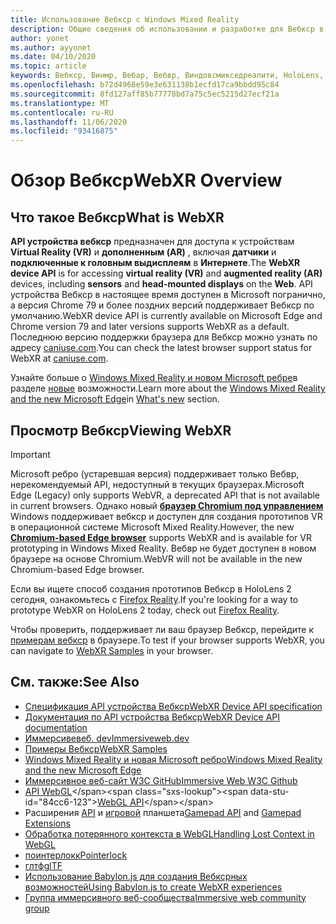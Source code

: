 ```yaml
---
title: Использование Вебкср с Windows Mixed Reality
description: Общие сведения об использовании и разработке для Вебкср в Windows Mixed Reality
author: yonet
ms.author: ayyonet
ms.date: 04/10/2020
ms.topic: article
keywords: Вебкср, Винмр, Вебар, Вебвр, Виндовсмикседреалити, HoloLens, Windows Mixed Reality, веб-VR, Web XR, Web MR, Web AR, 360, 360 Video, 360 видео, 360 Photo, 360 фотографии, 360 Content, иммерсивное веб-, иммерсивевеб, IW
ms.openlocfilehash: b72d4968e59e3e631138b1ecfd17ca9bbdd95c84
ms.sourcegitcommit: 8fd127aff85b77778bd7a75c5ec5215d27ecf21a
ms.translationtype: MT
ms.contentlocale: ru-RU
ms.lasthandoff: 11/06/2020
ms.locfileid: "93416875"
---
```

# <a name="webxr-overview"></a><span data-ttu-id="84cc6-104">Обзор Вебкср</span><span class="sxs-lookup"><span data-stu-id="84cc6-104">WebXR Overview</span></span>

## <a name="what-is-webxr"></a><span data-ttu-id="84cc6-105">Что такое Вебкср</span><span class="sxs-lookup"><span data-stu-id="84cc6-105">What is WebXR</span></span>

<span data-ttu-id="84cc6-106">**API устройства вебкср** предназначен для доступа к устройствам **Virtual Reality (VR)** и **дополненным (AR)** , включая **датчики** и **подключенные к головным выдисплеям** в **Интернете**.</span><span class="sxs-lookup"><span data-stu-id="84cc6-106">The **WebXR device API** is for accessing **virtual reality (VR)** and **augmented reality (AR)** devices, including **sensors** and **head-mounted displays** on the **Web**.</span></span> <span data-ttu-id="84cc6-107">API устройства Вебкср в настоящее время доступен в Microsoft погранично, а версия Chrome 79 и более поздних версий поддерживает Вебкср по умолчанию.</span><span class="sxs-lookup"><span data-stu-id="84cc6-107">WebXR device API is currently available on Microsoft Edge and Chrome version 79 and later versions supports WebXR as a default.</span></span> <span data-ttu-id="84cc6-108">Последнюю версию поддержки браузера для Вебкср можно узнать по адресу [caniuse.com](https://caniuse.com/#search=webxr).</span><span class="sxs-lookup"><span data-stu-id="84cc6-108">You can check the latest browser support status for WebXR at [caniuse.com](https://caniuse.com/#search=webxr).</span></span>

<span data-ttu-id="84cc6-109">Узнайте больше о [Windows Mixed Reality и новом Microsoft ребре](https://docs.microsoft.com/windows/mixed-reality/new-microsoft-edge#introducing-the-new-microsoft-edge)в разделе [новые](https://docs.microsoft.com/windows/mixed-reality/mrtk-porting-guide) возможности.</span><span class="sxs-lookup"><span data-stu-id="84cc6-109">Learn more about the [Windows Mixed Reality and the new Microsoft Edge](https://docs.microsoft.com/windows/mixed-reality/new-microsoft-edge#introducing-the-new-microsoft-edge)in [What's new](https://docs.microsoft.com/windows/mixed-reality/mrtk-porting-guide) section.</span></span>

## <a name="viewing-webxr"></a><span data-ttu-id="84cc6-110">Просмотр Вебкср</span><span class="sxs-lookup"><span data-stu-id="84cc6-110">Viewing WebXR</span></span>

> [!IMPORTANT]
> <span data-ttu-id="84cc6-111">Microsoft ребро (устаревшая версия) поддерживает только Вебвр, нерекомендуемый API, недоступный в текущих браузерах.</span><span class="sxs-lookup"><span data-stu-id="84cc6-111">Microsoft Edge (Legacy) only supports WebVR, a deprecated API that is not available in current browsers.</span></span> <span data-ttu-id="84cc6-112">Однако новый **[браузер Chromium под управлением](../../whats-new/new-microsoft-edge.md)** Windows поддерживает вебкср и доступен для создания прототипов VR в операционной системе Microsoft Mixed Reality.</span><span class="sxs-lookup"><span data-stu-id="84cc6-112">However, the new **[Chromium-based Edge browser](../../whats-new/new-microsoft-edge.md)** supports WebXR and is available for VR prototyping in Windows Mixed Reality.</span></span> <span data-ttu-id="84cc6-113">Вебвр не будет доступен в новом браузере на основе Chromium.</span><span class="sxs-lookup"><span data-stu-id="84cc6-113">WebVR will not be available in the new Chromium-based Edge browser.</span></span>
> 
> <span data-ttu-id="84cc6-114">Если вы ищете способ создания прототипов Вебкср в HoloLens 2 сегодня, ознакомьтесь с [Firefox Reality](https://mixedreality.mozilla.org/firefox-reality/).</span><span class="sxs-lookup"><span data-stu-id="84cc6-114">If you're looking for a way to prototype WebXR on HoloLens 2 today, check out [Firefox Reality](https://mixedreality.mozilla.org/firefox-reality/).</span></span>

<span data-ttu-id="84cc6-115">Чтобы проверить, поддерживает ли ваш браузер Вебкср, перейдите к [примерам вебкср](https://immersive-web.github.io/webxr-samples/) в браузере.</span><span class="sxs-lookup"><span data-stu-id="84cc6-115">To test if your browser supports WebXR, you can navigate to [WebXR Samples](https://immersive-web.github.io/webxr-samples/) in your browser.</span></span>

## <a name="see-also"></a><span data-ttu-id="84cc6-116">См. также:</span><span class="sxs-lookup"><span data-stu-id="84cc6-116">See Also</span></span>

* [<span data-ttu-id="84cc6-117">Спецификация API устройства Вебкср</span><span class="sxs-lookup"><span data-stu-id="84cc6-117">WebXR Device API specification</span></span>](https://immersive-web.github.io/webxr/)
* [<span data-ttu-id="84cc6-118">Документация по API устройства Вебкср</span><span class="sxs-lookup"><span data-stu-id="84cc6-118">WebXR Device API documentation</span></span>](https://developer.mozilla.org/en-US/docs/Web/API/WebXR_Device_API)
* [<span data-ttu-id="84cc6-119">Иммерсивевеб. dev</span><span class="sxs-lookup"><span data-stu-id="84cc6-119">Immersiveweb.dev</span></span>](https://immersiveweb.dev/)
* [<span data-ttu-id="84cc6-120">Примеры Вебкср</span><span class="sxs-lookup"><span data-stu-id="84cc6-120">WebXR Samples</span></span>](https://immersive-web.github.io/webxr-samples/)
* [<span data-ttu-id="84cc6-121">Windows Mixed Reality и новая Microsoft ребро</span><span class="sxs-lookup"><span data-stu-id="84cc6-121">Windows Mixed Reality and the new Microsoft Edge</span></span>](https://docs.microsoft.com/windows/mixed-reality/new-microsoft-edge#introducing-the-new-microsoft-edge)
* [<span data-ttu-id="84cc6-122">Иммерсивное веб-сайт W3C GitHub</span><span class="sxs-lookup"><span data-stu-id="84cc6-122">Immersive Web W3C Github</span></span>](https://github.com/immersive-web)
* <span data-ttu-id="84cc6-123">[API WebGL](https://msdn.microsoft.com/library/bg182648(v=vs.85).aspx)</span><span class="sxs-lookup"><span data-stu-id="84cc6-123">[WebGL API](https://msdn.microsoft.com/library/bg182648(v=vs.85).aspx)</span></span>
* <span data-ttu-id="84cc6-124">Расширения [API](https://msdn.microsoft.com/library/dn743630(v=vs.85).aspx) и [игровой](https://w3c.github.io/gamepad/extensions.html) планшета</span><span class="sxs-lookup"><span data-stu-id="84cc6-124">[Gamepad API](https://msdn.microsoft.com/library/dn743630(v=vs.85).aspx) and [Gamepad Extensions](https://w3c.github.io/gamepad/extensions.html)</span></span>
* [<span data-ttu-id="84cc6-125">Обработка потерянного контекста в WebGL</span><span class="sxs-lookup"><span data-stu-id="84cc6-125">Handling Lost Context in WebGL</span></span>](https://www.khronos.org/webgl/wiki/HandlingContextLost)
* [<span data-ttu-id="84cc6-126">поинтерлокк</span><span class="sxs-lookup"><span data-stu-id="84cc6-126">Pointerlock</span></span>](https://www.w3.org/TR/pointerlock/)
* [<span data-ttu-id="84cc6-127">глтф</span><span class="sxs-lookup"><span data-stu-id="84cc6-127">glTF</span></span>](https://www.khronos.org/gltf)
* [<span data-ttu-id="84cc6-128">Использование Babylon.js для создания Вебксрных возможностей</span><span class="sxs-lookup"><span data-stu-id="84cc6-128">Using Babylon.js to create WebXR experiences</span></span>](https://doc.babylonjs.com/how_to/introduction_to_webxr)
* [<span data-ttu-id="84cc6-129">Группа иммерсивного веб-сообщества</span><span class="sxs-lookup"><span data-stu-id="84cc6-129">Immersive web community group</span></span>](https://www.w3.org/community/immersive-web/)
